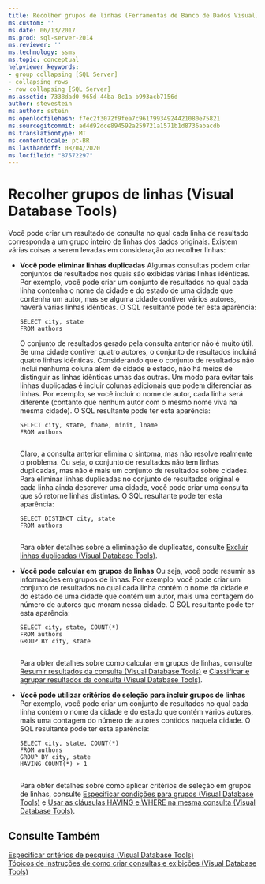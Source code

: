 ```yaml
---
title: Recolher grupos de linhas (Ferramentas de Banco de Dados Visual) | Microsoft Docs
ms.custom: ''
ms.date: 06/13/2017
ms.prod: sql-server-2014
ms.reviewer: ''
ms.technology: ssms
ms.topic: conceptual
helpviewer_keywords:
- group collapsing [SQL Server]
- collapsing rows
- row collapsing [SQL Server]
ms.assetid: 7338dad0-965d-44ba-8c1a-b993acb7156d
author: stevestein
ms.author: sstein
ms.openlocfilehash: f7ec2f3072f9fea7c96179934924421080e75821
ms.sourcegitcommit: ad4d92dce894592a259721a1571b1d8736abacdb
ms.translationtype: MT
ms.contentlocale: pt-BR
ms.lasthandoff: 08/04/2020
ms.locfileid: "87572297"
---
```

# <a name="collapse-groups-of-rows-visual-database-tools"></a>Recolher grupos de linhas (Visual Database Tools)
  Você pode criar um resultado de consulta no qual cada linha de resultado corresponda a um grupo inteiro de linhas dos dados originais. Existem várias coisas a serem levadas em consideração ao recolher linhas:  
  
-   **Você pode eliminar linhas duplicadas** Algumas consultas podem criar conjuntos de resultados nos quais são exibidas várias linhas idênticas. Por exemplo, você pode criar um conjunto de resultados no qual cada linha contenha o nome da cidade e do estado de uma cidade que contenha um autor, mas se alguma cidade contiver vários autores, haverá várias linhas idênticas. O SQL resultante pode ter esta aparência:  
  
    ```  
    SELECT city, state  
    FROM authors  
    ```  
  
     O conjunto de resultados gerado pela consulta anterior não é muito útil. Se uma cidade contiver quatro autores, o conjunto de resultados incluirá quatro linhas idênticas. Considerando que o conjunto de resultados não inclui nenhuma coluna além de cidade e estado, não há meios de distinguir as linhas idênticas umas das outras. Um modo para evitar tais linhas duplicadas é incluir colunas adicionais que podem diferenciar as linhas. Por exemplo, se você incluir o nome de autor, cada linha será diferente (contanto que nenhum autor com o mesmo nome viva na mesma cidade). O SQL resultante pode ter esta aparência:  
  
    ```  
    SELECT city, state, fname, minit, lname  
    FROM authors  
  
    ```  
  
     Claro, a consulta anterior elimina o sintoma, mas não resolve realmente o problema. Ou seja, o conjunto de resultados não tem linhas duplicadas, mas não é mais um conjunto de resultados sobre cidades. Para eliminar linhas duplicadas no conjunto de resultados original e cada linha ainda descrever uma cidade, você pode criar uma consulta que só retorne linhas distintas. O SQL resultante pode ter esta aparência:  
  
    ```  
    SELECT DISTINCT city, state  
    FROM authors  
  
    ```  
  
     Para obter detalhes sobre a eliminação de duplicatas, consulte [Excluir linhas duplicadas &#40;Visual Database Tools&#41;](visual-database-tools.md).  
  
-   **Você pode calcular em grupos de linhas** Ou seja, você pode resumir as informações em grupos de linhas. Por exemplo, você pode criar um conjunto de resultados no qual cada linha contém o nome da cidade e do estado de uma cidade que contém um autor, mais uma contagem do número de autores que moram nessa cidade. O SQL resultante pode ter esta aparência:  
  
    ```  
    SELECT city, state, COUNT(*)  
    FROM authors  
    GROUP BY city, state  
  
    ```  
  
     Para obter detalhes sobre como calcular em grupos de linhas, consulte [Resumir resultados da consulta &#40;Visual Database Tools&#41;](summarize-query-results-visual-database-tools.md) e [Classificar e agrupar resultados da consulta &#40;Visual Database Tools&#41;](sort-and-group-query-results-visual-database-tools.md).  
  
-   **Você pode utilizar critérios de seleção para incluir grupos de linhas** Por exemplo, você pode criar um conjunto de resultados no qual cada linha contém o nome da cidade e do estado que contém vários autores, mais uma contagem do número de autores contidos naquela cidade. O SQL resultante pode ter esta aparência:  
  
    ```  
    SELECT city, state, COUNT(*)  
    FROM authors  
    GROUP BY city, state  
    HAVING COUNT(*) > 1  
  
    ```  
  
     Para obter detalhes sobre como aplicar critérios de seleção em grupos de linhas, consulte [Especificar condições para grupos &#40;Visual Database Tools&#41;](specify-conditions-for-groups-visual-database-tools.md) e [Usar as cláusulas HAVING e WHERE na mesma consulta &#40;Visual Database Tools&#41;](use-having-and-where-clauses-in-the-same-query-visual-database-tools.md).  
  
## <a name="see-also"></a>Consulte Também  
 [Especificar critérios de pesquisa &#40;Visual Database Tools&#41;](specify-search-criteria-visual-database-tools.md)   
 [Tópicos de instruções de como criar consultas e exibições &#40;Visual Database Tools&#41;](design-queries-and-views-how-to-topics-visual-database-tools.md)  
  
  
